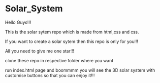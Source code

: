 # Solar_System

Hello Guys!!!

This is the solar sytem repo which is made from html,css and css.

If you want to create a solar sytem then this repo is only for you!!!

All you need to give me one star!!!

clone these repo in respective folder where you want

run index.html page and boommmm you will see the 3D solar system with customise buttons so that you can enjoy it!!!

